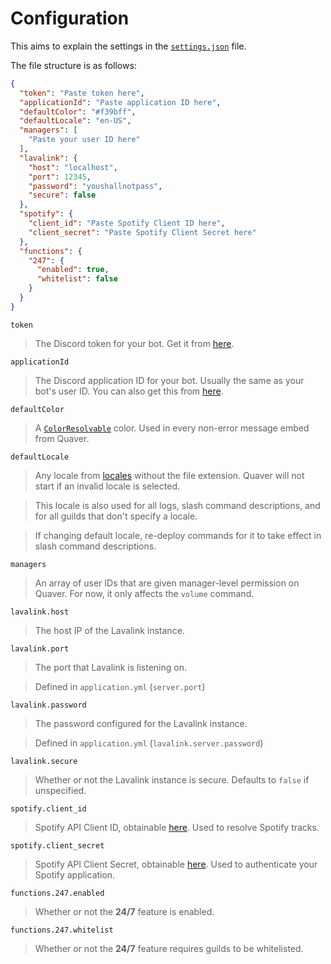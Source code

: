 # Configuration
This aims to explain the settings in the [`settings.json`](settings.json) file.

The file structure is as follows:
```json
{
  "token": "Paste token here",
  "applicationId": "Paste application ID here",
  "defaultColor": "#f39bff",
  "defaultLocale": "en-US",
  "managers": [
    "Paste your user ID here"
  ],
  "lavalink": {
    "host": "localhost",
    "port": 12345,
    "password": "youshallnotpass",
    "secure": false
  },
  "spotify": {
    "client_id": "Paste Spotify Client ID here",
    "client_secret": "Paste Spotify Client Secret here"
  },
  "functions": {
    "247": {
      "enabled": true,
      "whitelist": false
    }
  }
}
```

`token`
> The Discord token for your bot. Get it from [here](https://discord.com/developers/applications).

`applicationId`
> The Discord application ID for your bot. Usually the same as your bot's user ID. You can also get this from [here](https://discord.com/developers/applications).

`defaultColor`
> A [`ColorResolvable`](https://discord.js.org/#/docs/main/stable/typedef/ColorResolvable) color. Used in every non-error message embed from Quaver.

`defaultLocale`
> Any locale from [locales](locales) without the file extension. Quaver will not start if an invalid locale is selected.

> This locale is also used for all logs, slash command descriptions, and for all guilds that don't specify a locale.

> If changing default locale, re-deploy commands for it to take effect in slash command descriptions.

`managers`
> An array of user IDs that are given manager-level permission on Quaver. For now, it only affects the `volume` command.

`lavalink.host`
> The host IP of the Lavalink instance.

`lavalink.port`
> The port that Lavalink is listening on.

> Defined in `application.yml` (`server.port`)

`lavalink.password`
> The password configured for the Lavalink instance.

> Defined in `application.yml` (`lavalink.server.password`)

`lavalink.secure`
> Whether or not the Lavalink instance is secure. Defaults to `false` if unspecified.

`spotify.client_id`
> Spotify API Client ID, obtainable [here](https://developer.spotify.com/dashboard/applications). Used to resolve Spotify tracks.

`spotify.client_secret`
> Spotify API Client Secret, obtainable [here](https://developer.spotify.com/dashboard/applications). Used to authenticate your Spotify application.

`functions.247.enabled`
> Whether or not the **24/7** feature is enabled.

`functions.247.whitelist`
> Whether or not the **24/7** feature requires guilds to be whitelisted.